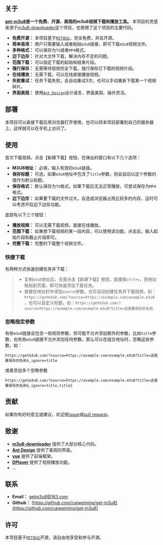 ## 关于
**[get-m3u8](https://getm3u8.com/)是一个免费、开源、美观的m3u8视频下载和播放工具。** 本项目的灵感来源于[m3u8-downloader](https://github.com/Momo707577045/m3u8-downloader)这个项目，也使用了这个项目的主要代码。

* **免费开源：**  本项目基于[`MIT协议`](https://github.com/caiweiming/get-m3u8?tab=MIT-1-ov-file#readme)，完全免费，并且开源。
* **简单易用：**  用户只需要输入或者粘贴`m3u8`链接，即可下载`m3u8`视频文件。
* **多种格式：**  可以保存为`TS`或者`MP4`格式。
* **边下边存：**  针对大文件下载，解决内存不足的问题。
* **范围下载：**  可以指定下载的起始和结束片段。
* **强行保存：**  无需等待视频完全下载，强行保存已下载的视频片段。
* **在线播放：**  无需下载，可以在线直接播放视频。
* **失败重试：**  任务下载失败，会自动重试3次，也可以手动重新下载某一个视频碎片。
* **界面美观：**  使用[`Ant Design`](https://github.com/ant-design/ant-design)设计语言，界面美观、操作灵活。

## 部署

本项目可以直接下载后用浏览器打开使用，也可以将本项目部署到自己的服务器上，这样就可以在手机上访问了。

## 使用
首次下载视频，点击【新建下载】按钮，在弹出的窗口有以下几个选项：

* **M3U8地址：** 必填，输入有效的`m3u8`链接。
* **保存标题：** 可选，如果`m3u8`地址中包含了`title`参数，则会自动以这个参数的值作为默认标题。
* **保存格式：** 默认保存为`TS`格式，如果下载后无法正常播放，可尝试保存为`MP4`格式。
* **边下边存：** 如果要下载的文件过大，会造成浏览器占用比较多的内存，这时可以考虑开启边下边存功能。

底部有以下三个按钮：

* **播放视频：** 可以无需下载视频，直接在线播放。
* **范围下载：** 如果想下载视频的某一段内容，可以使用该功能，点击后，输入起始片段和截止片段即可。
* **完整下载：** 完整的下载整个视频文件。

### 快捷下载
有两种方式快速创建任务并下载：
> * 复制`m3u8`地址后，无需点击【新建下载】按钮，直接按`ctrl+v`，将地址粘贴到页面，即可快速添加下载任务。
> * 直接在地址栏中添加`source`参数，也可自动创建任务并下载视频，如：`https://getm3u8.com/?source=https://example.com/example.m3u8` ，也可以自定义标题，如：`https://getm3u8.com/?source=https://example.com/example.m3u8?title=这是要保存的名称`

### 忽略指定参数
有些`m3u8`链接会包含一些校验参数，但可能不允许添加额外的参数，比如`title`参数，也有些`m3u8`链接不允许添加任何参数。那么可以在组合地址时，忽略这些参数，如：
```
https://getm3u8.com/?source=https://example.com/example.m3u8?title=这是要保存的名称&_ignore=title
```

或者添加多个忽略参数

```
https://getm3u8.com/?source=https://example.com/example.m3u8?title=这是要保存的名称&_ignore=title,title2
```
## 贡献

如果你有好的意见或建议，欢迎提[issue](https://github.com/caiweiming/get-m3u8)或[pull request](https://github.com/caiweiming/get-m3u8/pulls)。

##  致谢

* **[m3u8-downloader](https://github.com/Momo707577045/m3u8-downloader)** 提供了大部分核心代码。
* **[Ant Design](https://github.com/ant-design/ant-design)** 提供了美观的界面。
* **[vue](https://cn.vuejs.org/)** 提供了前端框架。
* **[DPlayer](https://github.com/DIYgod/DPlayer)** 提供了视频播放功能。
* ...

## 联系

* **Email：** getm3u8@163.com
* **Github：** [https://github.com/caiweiming/get-m3u8](https://github.com/caiweiming/get-m3u8)

## 许可

本项目基于[`MIT协议`](https://github.com/caiweiming/get-m3u8?tab=MIT-1-ov-file#readme)开源，请自由地享受和参与开源。
